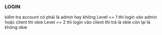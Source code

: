 ### LOGIN
kiểm tra  account có phải là admin hay không
Level == 1
thì login vào admin hoặc client thì okie
Level == 2
thì login vào client thì trả là okie còn lại là không okie